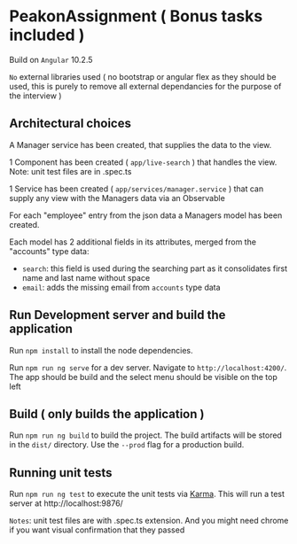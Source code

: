 # PeakonAssignment ( Bonus tasks included )

Build on `Angular` 10.2.5

`No` external libraries used ( no bootstrap or angular flex as they should be used, this is purely to remove all external dependancies for the purpose of the interview )

## Architectural choices

A Manager service has been created, that supplies the data to the view.

1 Component has been created ( `app/live-search` ) that handles the view. Note: unit test files are in .spec.ts

1 Service has been created ( `app/services/manager.service` ) that can supply any view with the Managers data via an Observable

For each "employee" entry from the json data a Managers model has been created.

Each model has 2 additional fields in its attributes, merged from the "accounts" type data:

- `search`: this field is used during the searching part as it consolidates first name and last name without space
- `email`: adds the missing email from `accounts` type data

## Run Development server and build the application

Run `npm install` to install the node dependencies.

Run `npm run ng serve` for a dev server. Navigate to `http://localhost:4200/`. The app should be build and the select menu should be visible on the top left

## Build ( only builds the application )

Run `npm run ng build` to build the project. The build artifacts will be stored in the `dist/` directory. Use the `--prod` flag for a production build.

## Running unit tests

Run `npm run ng test` to execute the unit tests via [Karma](https://karma-runner.github.io).
This will run a test server at http://localhost:9876/

`Notes`: unit test files are with .spec.ts extension. And you might need chrome if you want visual confirmation that they passed
